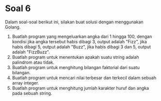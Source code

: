 # Soal 6

Dalam soal-soal berikut ini, silakan buat solusi dengan menggunakan Golang.
1. Buatlah program yang mengeluarkan angka dari 1 hingga 100, dengan kondisi jika
angka tersebut habis dibagi 3, output adalah "Fizz", jika habis dibagi 5, output adalah
"Buzz", jika habis dibagi 3 dan 5, output adalah "FizzBuzz".
2. Buatlah program untuk menentukan apakah suatu string adalah palindrom atau tidak.
3. Buatlah program untuk menghitung bilangan faktorial dari suatu bilangan.
4. Buatlah program untuk mencari nilai terbesar dan terkecil dalam sebuah array
integer.
5. Buatlah program untuk menghitung jumlah karakter huruf dan angka pada sebuah
string.
